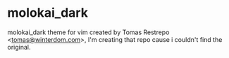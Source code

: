 # molokai_dark
molokai_dark theme for vim created by Tomas Restrepo &lt;tomas@winterdom.com>, I'm creating that repo cause i couldn't find the original.
